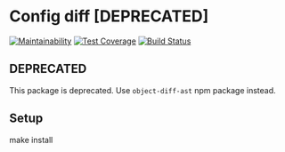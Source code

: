 # Config diff [DEPRECATED]
[![Maintainability](https://api.codeclimate.com/v1/badges/1ba6b6e462023b665bbd/maintainability)](https://codeclimate.com/github/ErnestMazurin/project-lvl2-s193/maintainability) [![Test Coverage](https://api.codeclimate.com/v1/badges/1ba6b6e462023b665bbd/test_coverage)](https://codeclimate.com/github/ErnestMazurin/project-lvl2-s193/test_coverage) [![Build Status](https://travis-ci.org/ErnestMazurin/config-diff.svg?branch=master)](https://travis-ci.org/ErnestMazurin/config-diff) 

## DEPRECATED
This package is deprecated. Use `object-diff-ast` npm package instead.

## Setup

make install
